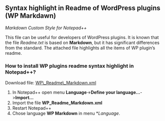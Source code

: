 ## Syntax highlight in Readme of WordPress plugins (WP Markdawn) ##*Markdown Custom Style for Notepad++*This file can be useful for developers of WordPress plugins. It is known that the file *Readme.txt* is based on **Markdown**, but it has significant differences from the standard. The attached file highlights all the items of WP plugin’s readme.### How to install WP plugins readme syntax highlight in Notepad++? ###Download file: [WP\\_Readme\\_Markdown.xml](https://bogaiskov.ru/markdown-custom-style-for-notepad/) 1. In Notepad++ open menu **Language**->**Define your language…**->**Import…**1. Import the file **WP\_Readme\_Markdown.xml**1. Restart Notepad++1. Chose language **WP Markdown** in menu **Language*.